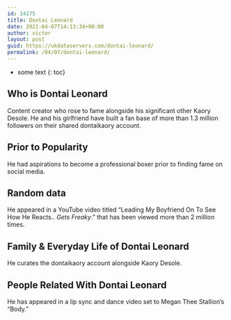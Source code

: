 ```yaml
---
id: 14175
title: Dontai Leonard
date: 2021-04-07T14:13:34+00:00
author: victor
layout: post
guid: https://ukdataservers.com/dontai-leonard/
permalink: /04/07/dontai-leonard/
---
```


* some text
{: toc}


## Who is Dontai Leonard



Content creator who rose to fame alongside his significant other Kaory Desole. He and his girlfriend have built a fan base of more than 1.3 million followers on their shared dontaikaory account.

                
                
                
## Prior to Popularity



He had aspirations to become a professional boxer prior to finding fame on social media.

                
                
                
## Random data



He appeared in a YouTube video titled &#8220;Leading My Boyfriend On To See How He Reacts.. *Gets Freaky*.&#8221; that has been viewed more than 2 million times. 

                
                
                
## Family & Everyday Life of Dontai Leonard



He curates the dontaikaory account alongside Kaory Desole.

                
                
                
## People Related With Dontai Leonard



He has appeared in a lip sync and dance video set to Megan Thee Stallion&#8217;s &#8220;Body.&#8221; 

                
              
            
          
          
          